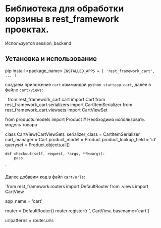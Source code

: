 # Библиотека для обработки корзины в rest_framework проектах. 
Используется session_backend

## Установка и использование
pip install <package_name>
`INSTALLED_APPS = [
    'rest_framework_cart',
    ...
]`

создаем приложение `cart` коммандой `python startapp cart`,
далее в файле `cart\views`:

`
from rest_framework_cart.cart import Cart
from rest_framework_cart.serializers import CartItemSerializer
from rest_framework_cart.viewsets import CartViewSet

from products.models import Product  # Необходимо использовать модель товара


class CartView(CartViewSet):
    serializer_class = CartItemSerializer
    cart_manager = Cart
    product_model = Product
    product_lookup_field = 'id'
    queryset = Product.objects.all()

    def checkout(self, request, *args, **kwargs):
        pass
`

Далее добавим код в файл `cart/urls`:

`from rest_framework.routers import DefaultRouter
from .views import CartView

app_name = 'cart'

router = DefaultRouter()
router.register(r'', CartView, basename='cart')

urlpatterns = router.urls`
